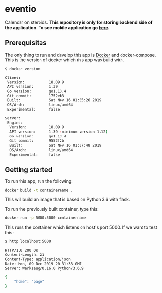 # eventio 
Calendar on steroids.
**This repository is only for storing backend side of the application. To see mobile application go [here]().**


## Prerequisites
The only thing to run and develop this app is [Docker](https://docker.com) and docker-compose.
This is the version of docker which this app was build with.
```bash
$ docker version

Client:
 Version:           18.09.9
 API version:       1.39
 Go version:        go1.13.4
 Git commit:        1752eb3
 Built:             Sat Nov 16 01:05:26 2019
 OS/Arch:           linux/amd64
 Experimental:      false

Server:
 Engine:
  Version:          18.09.9
  API version:      1.39 (minimum version 1.12)
  Go version:       go1.13.4
  Git commit:       9552f2b
  Built:            Sat Nov 16 01:07:48 2019
  OS/Arch:          linux/amd64
  Experimental:     false

```


## Getting started
To run this app, run the following:
```bash
docker build -t containername .
```
This will build an image that is based on Python 3.6 with flask.


To run the previously built container, type this:
```bash
docker run -p 5000:5000 containername
```
This runs the container which listens on host's port 5000.
If we want to test this:
```bash
$ http localhost:5000 

HTTP/1.0 200 OK
Content-Length: 21
Content-Type: application/json
Date: Mon, 09 Dec 2019 20:31:33 GMT
Server: Werkzeug/0.16.0 Python/3.6.9

{
    "home": "page"
}


```
